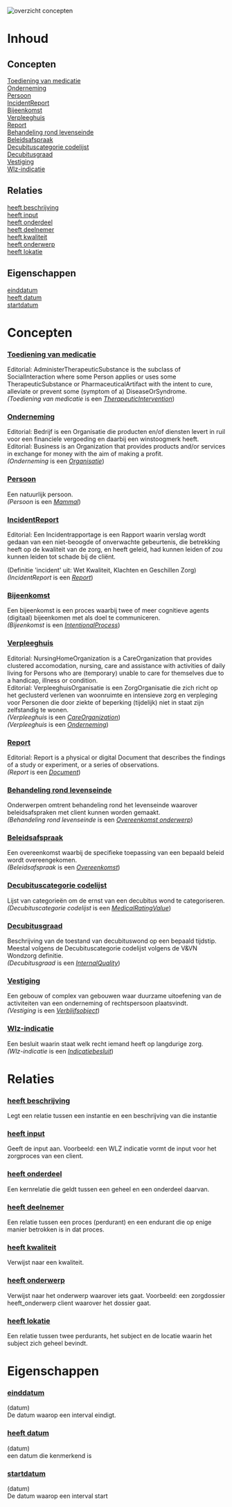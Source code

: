 ![overzicht concepten](Gegevenselementen_basisveiligheid.jpg "Overzicht")
# Inhoud  
## Concepten  
[Toediening van medicatie](#Toediening-van-medicatie)  
[Onderneming](#Onderneming)  
[Persoon](#Persoon)  
[IncidentReport](#IncidentReport)  
[Bijeenkomst](#Bijeenkomst)  
[Verpleeghuis](#Verpleeghuis)  
[Report](#Report)  
[Behandeling rond levenseinde](#Behandeling-rond-levenseinde)  
[Beleidsafspraak](#Beleidsafspraak)  
[Decubituscategorie codelijst](#Decubituscategorie-codelijst)  
[Decubitusgraad](#Decubitusgraad)  
[Vestiging](#Vestiging)  
[Wlz-indicatie](#Wlz-indicatie)  
## Relaties  
[heeft beschrijving](#heeft-beschrijving)  
[heeft input](#heeft-input)  
[heeft onderdeel](#heeft-onderdeel)  
[heeft deelnemer](#heeft-deelnemer)  
[heeft kwaliteit](#heeft-kwaliteit)  
[heeft onderwerp](#heeft-onderwerp)  
[heeft lokatie](#heeft-lokatie)  
## Eigenschappen  
[einddatum](#einddatum)  
[heeft datum](#heeft-datum)  
[startdatum](#startdatum)  
# Concepten
### [Toediening van medicatie](http://www.zinl.nl/ontologies/VPH-domain-ontology#AdministerTherapeuticSubstance)  
Editorial: AdministerTherapeuticSubstance is the subclass of SocialInteraction where some Person applies or uses some TherapeuticSubstance or PharmaceuticalArtifact with the intent to cure, alleviate or prevent some (symptom of a) DiseaseOrSyndrome.  
_(Toediening van medicatie_ is een _[TherapeuticIntervention](http://www.zinl.nl/ontologies/VPH-domain-ontology#TherapeuticIntervention)_)  
### [Onderneming](http://www.zinl.nl/ontologies/VPH-domain-ontology#Business)  
Editorial: Bedrijf is een Organisatie die producten en/of diensten levert in ruil voor een financiele vergoeding en daarbij een winstoogmerk heeft.  
Editorial: Business is an Organization that provides products and/or services in exchange for money with the aim of making a profit.  
_(Onderneming_ is een _[Organisatie](http://www.zinl.nl/ontologies/VPH-domain-ontology#Organization)_)  
### [Persoon](http://www.zinl.nl/ontologies/VPH-domain-ontology#Human)  
Een natuurlijk persoon.  
_(Persoon_ is een _[Mammal](http://www.zinl.nl/ontologies/VPH-domain-ontology#Mammal)_)  
### [IncidentReport](http://www.zinl.nl/ontologies/VPH-domain-ontology#IncidentReport)  
Editorial: Een Incidentrapportage is een Rapport waarin verslag wordt gedaan van een niet-beoogde of onverwachte gebeurtenis, die betrekking heeft op de kwaliteit van de zorg, en heeft geleid, had kunnen leiden of zou kunnen leiden tot schade bij de cliënt.

(Definitie 'incident' uit: Wet Kwaliteit, Klachten en Geschillen Zorg)  
_(IncidentReport_ is een _[Report](http://www.zinl.nl/ontologies/VPH-domain-ontology#Report)_)  
### [Bijeenkomst](http://www.zinl.nl/ontologies/VPH-domain-ontology#Meeting)  
Een bijeenkomst is een proces waarbij twee of meer cognitieve agents (digitaal) bijeenkomen met als doel te communiceren.  
_(Bijeenkomst_ is een _[IntentionalProcess](http://www.zinl.nl/ontologies/VPH-domain-ontology#IntentionalProcess)_)  
### [Verpleeghuis](http://www.zinl.nl/ontologies/VPH-domain-ontology#NursingHomeOrganization)  
Editorial: NursingHomeOrganization is a CareOrganization that provides clustered accomodation, nursing, care and assistance with activities of daily living for Persons who are (temporary) unable to care for themselves due to a handicap, illness or condition.  
Editorial: VerpleeghuisOrganisatie is een ZorgOrganisatie die zich richt op het geclusterd verlenen van woonruimte en intensieve zorg en verpleging voor Personen die door ziekte of beperking (tijdelijk) niet in staat zijn zelfstandig te wonen.  
_(Verpleeghuis_ is een _[CareOrganization](http://www.zinl.nl/ontologies/VPH-domain-ontology#CareOrganization)_)  
_(Verpleeghuis_ is een _[Onderneming](http://www.zinl.nl/ontologies/VPH-domain-ontology#Business)_)  
### [Report](http://www.zinl.nl/ontologies/VPH-domain-ontology#Report)  
Editorial: Report is a physical or digital Document that describes the findings of a study or experiment, or a series of observations.  
_(Report_ is een _[Document](http://www.zinl.nl/ontologies/VPH-domain-ontology#Document)_)  
### [Behandeling rond levenseinde](https://www.purl.org/kik/BehandelingRondLevenseinde)  
Onderwerpen omtrent behandeling rond het levenseinde waarover beleidsafspraken met client kunnen worden gemaakt.  
_(Behandeling rond levenseinde_ is een _[Overeenkomst onderwerp](https://www.purl.org/kik/AgreementSubject)_)  
### [Beleidsafspraak](https://www.purl.org/kik/BeleidsAfspraak)  
Een overeenkomst waarbij de specifieke toepassing van een bepaald beleid wordt overeengekomen.  
_(Beleidsafspraak_ is een _[Overeenkomst](http://www.zinl.nl/ontologies/VPH-domain-ontology#Agreement)_)  
### [Decubituscategorie codelijst](https://www.purl.org/kik/DecubitusCategorieCodelijst)  
Lijst van categorieën om de ernst van een decubitus wond te categoriseren.  
_(Decubituscategorie codelijst_ is een _[MedicalRatingValue](http://www.zinl.nl/ontologies/VPH-domain-ontology#MedicalRatingValue)_)  
### [Decubitusgraad](https://www.purl.org/kik/DecubitusGraad)  
Beschrijving van de toestand van decubituswond op een bepaald tijdstip.
Meestal volgens de Decubituscategorie codelijst volgens de V&VN Wondzorg definitie.  
_(Decubitusgraad_ is een _[InternalQuality](http://www.zinl.nl/ontologies/VPH-domain-ontology#InternalQuality)_)  
### [Vestiging](https://www.purl.org/kik/Vestiging)  
Een gebouw of complex van gebouwen waar duurzame uitoefening van de activiteiten van een onderneming of rechtspersoon plaatsvindt.  
_(Vestiging_ is een _[Verblijfsobject](https://www.purl.org/kik/Verblijfsobject)_)  
### [Wlz-indicatie](https://www.purl.org/kik/WlzIndicatie)  
Een besluit waarin staat welk recht iemand heeft op langdurige zorg.  
_(Wlz-indicatie_ is een _[Indicatiebesluit](https://www.purl.org/kik/IndicatieBesluit)_)  

# Relaties
### [heeft beschrijving](https://www.purl.org/kik/hasDescription)  
Legt een relatie tussen een instantie en een beschrijving van die instantie  
### [heeft input](https://www.purl.org/kik/hasInput)  
Geeft de input aan. 
Voorbeeld: een WLZ indicatie vormt de input voor het zorgproces van een client.  
### [heeft onderdeel](https://www.purl.org/kik/hasPart)  
Een kernrelatie die geldt tussen een geheel en een onderdeel daarvan.  
### [heeft deelnemer](https://www.purl.org/kik/hasParticipant)  
Een relatie tussen een proces (perdurant) en een endurant die op enige manier betrokken is in dat proces.  
### [heeft kwaliteit](https://www.purl.org/kik/hasQuality)  
Verwijst naar een kwaliteit.  
### [heeft onderwerp](https://www.purl.org/kik/hasSubject)  
Verwijst naar het onderwerp waarover iets gaat. 
Voorbeeld: een zorgdossier heeft_onderwerp client waarover het dossier gaat.  
### [heeft lokatie](https://www.purl.org/kik/locatedIn)  
Een relatie tussen twee perdurants, het subject en de locatie waarin het subject zich geheel bevindt.  

# Eigenschappen
### [einddatum](https://www.purl.org/kik/eindDatum)  
(datum)  
De datum waarop een interval eindigt.  
### [heeft datum](https://www.purl.org/kik/heeftDatum)  
(datum)  
een datum die kenmerkend is  
### [startdatum](https://www.purl.org/kik/startDatum)  
(datum)  
De datum waarop een interval start  
